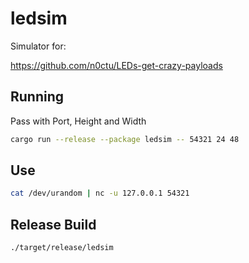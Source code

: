 # ledsim


Simulator for:

https://github.com/n0ctu/LEDs-get-crazy-payloads

## Running

Pass with Port, Height and Width

```bash
cargo run --release --package ledsim -- 54321 24 48
```

## Use

```bash
cat /dev/urandom | nc -u 127.0.0.1 54321
```

## Release Build

```bash
./target/release/ledsim
```

